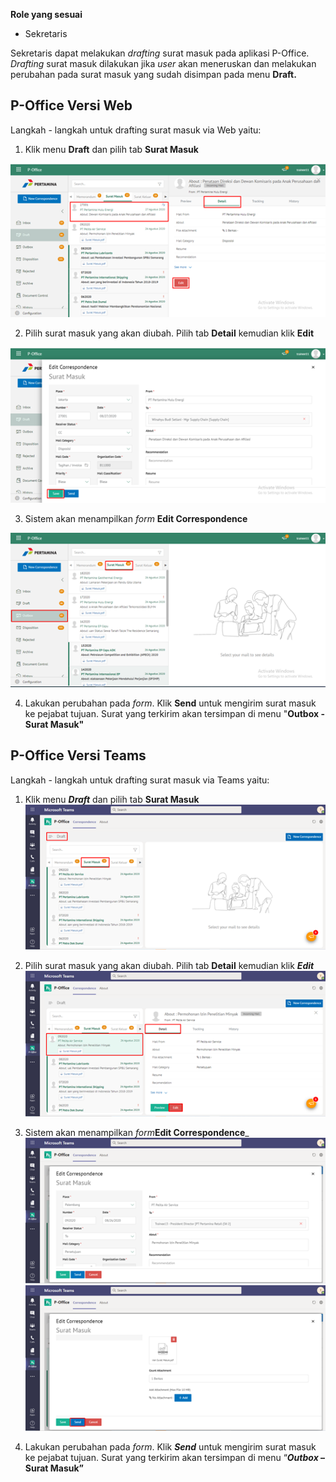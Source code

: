 **Role yang sesuai**

- Sekretaris

Sekretaris dapat melakukan _drafting_ surat masuk pada aplikasi P-Office. _Drafting_ surat masuk dilakukan jika _user_ akan meneruskan dan melakukan perubahan pada surat masuk yang sudah disimpan pada menu **Draft.**


## **P-Office Versi Web**

Langkah - langkah untuk drafting surat masuk via Web yaitu:

1.    Klik menu **Draft** dan pilih tab **Surat Masuk**

![gambar](SuratMasuk/SM_Web/SM06.png)

2.    Pilih surat masuk yang akan diubah. Pilih tab **Detail** kemudian klik **Edit**

![gambar](SuratMasuk/SM_Web/SM07.png)

3.    Sistem akan menampilkan _form_ **Edit Correspondence**

![gambar](SuratMasuk/SM_Web/SM08.png)

4.	  Lakukan perubahan pada _form_. Klik **Send** untuk mengirim surat masuk ke pejabat tujuan. Surat yang terkirim akan tersimpan di menu "**Outbox - Surat Masuk"**


## **P-Office Versi Teams**

Langkah - langkah untuk drafting surat masuk via Teams yaitu:


1. Klik menu _**Draft**_ dan pilih tab **Surat Masuk**
![gambar](SuratMasuk/SM_Teams/SM06.png)

2. Pilih surat masuk yang akan diubah. Pilih tab **Detail** kemudian klik _**Edit**_
![gambar](SuratMasuk/SM_Teams/SM07.png)

3. Sistem akan menampilkan _form_**Edit Correspondence**_
![gambar](SuratMasuk/SM_Teams/SM08.png)
![gambar](SuratMasuk/SM_Teams/SM09.png)

4. Lakukan perubahan pada _form_. Klik _**Send**_ untuk mengirim surat masuk ke pejabat tujuan. Surat yang terkirim akan tersimpan di menu “**_Outbox_ – Surat Masuk”**
